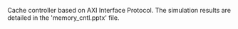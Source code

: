 Cache controller based on AXI Interface Protocol.
The simulation results are detailed in the 'memory_cntl.pptx' file.
